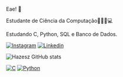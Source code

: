 
Eae! 🤘

Estudante de Ciência da Computação👨🏻‍💻💻

Estudando C, Python, SQL e Banco de Dados.

[![Instagram](https://img.shields.io/badge/Instagram-E4405F?style=for-the-badge&logo=instagram&logoColor=white)](https://www.instagram.com/_kogaaa_/)
[![Linkedin](https://img.shields.io/badge/LinkedIn-0077B5?style=for-the-badge&logo=linkedin&logoColor=white)](https://www.linkedin.com/in/igor-henrique-koga-021031292/)

![Hazesz GitHub stats](https://github-readme-stats.vercel.app/api?username=Hazesz&show_icons=true&theme=dracula)

[![C](https://img.shields.io/badge/C-00599C?style=for-the-badge&logo=c&logoColor=white)]()
[![Python](https://img.shields.io/badge/Python-3776AB?style=for-the-badge&logo=python&logoColor=white)]()
